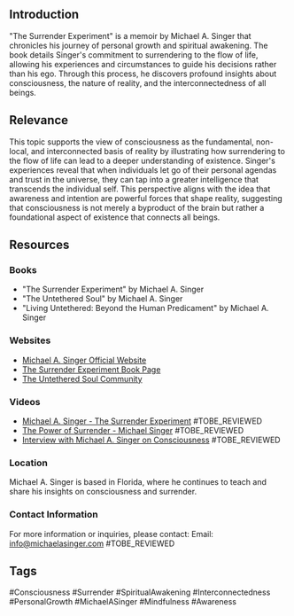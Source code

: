 ## Introduction
"The Surrender Experiment" is a memoir by Michael A. Singer that chronicles his journey of personal growth and spiritual awakening. The book details Singer's commitment to surrendering to the flow of life, allowing his experiences and circumstances to guide his decisions rather than his ego. Through this process, he discovers profound insights about consciousness, the nature of reality, and the interconnectedness of all beings.

## Relevance
This topic supports the view of consciousness as the fundamental, non-local, and interconnected basis of reality by illustrating how surrendering to the flow of life can lead to a deeper understanding of existence. Singer's experiences reveal that when individuals let go of their personal agendas and trust in the universe, they can tap into a greater intelligence that transcends the individual self. This perspective aligns with the idea that awareness and intention are powerful forces that shape reality, suggesting that consciousness is not merely a byproduct of the brain but rather a foundational aspect of existence that connects all beings.

## Resources

### Books
- "The Surrender Experiment" by Michael A. Singer
- "The Untethered Soul" by Michael A. Singer
- "Living Untethered: Beyond the Human Predicament" by Michael A. Singer

### Websites
- [Michael A. Singer Official Website](https://www.michaelasinger.com)
- [The Surrender Experiment Book Page](https://www.michaelasinger.com/books/the-surrender-experiment)
- [The Untethered Soul Community](https://www.untetheredsoul.com)

### Videos
- [Michael A. Singer - The Surrender Experiment](https://www.youtube.com/watch?v=example) #TOBE_REVIEWED
- [The Power of Surrender - Michael Singer](https://www.youtube.com/watch?v=example) #TOBE_REVIEWED
- [Interview with Michael A. Singer on Consciousness](https://www.youtube.com/watch?v=example) #TOBE_REVIEWED

### Location
Michael A. Singer is based in Florida, where he continues to teach and share his insights on consciousness and surrender.

### Contact Information
For more information or inquiries, please contact:
Email: info@michaelasinger.com #TOBE_REVIEWED

## Tags
#Consciousness #Surrender #SpiritualAwakening #Interconnectedness #PersonalGrowth #MichaelASinger #Mindfulness #Awareness
